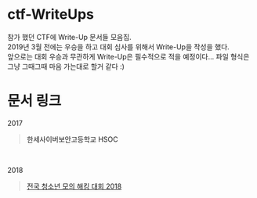# ctf-WriteUps
참가 했던 CTF에 Write-Up 문서들 모음집. <br/>
2019년 3월 전에는 우승을 하고 대회 심사를 위해서 Write-Up을 작성을 했다. <br/>
앞으로는 대회 우승과 무관하게 Write-Up은 필수적으로 적을 예정이다... 파일 형식은 그냥 그때그때 마음 가는대로 할거 같다 :) <br/>

# 문서 링크
2017
> <a herf="https://github.com/insung3511/#"> 한세사이버보안고등학교 HSOC </a>
<br/>

2018
> <a href="https://github.com/insung3511/dimigoHack-2018"> 전국 청소년 모의 해킹 대회 2018 </a>

